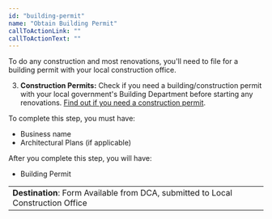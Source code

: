 ```yaml
---
id: "building-permit"
name: "Obtain Building Permit"
callToActionLink: ""
callToActionText: ""
---
```


To do any construction and most renovations, you'll need to file for a building permit with your local construction office.

3. **Construction Permits:** Check if you need a building/construction permit with your local government's Building Department before starting any renovations. [Find out if you need a construction permit](https://business.nj.gov/pages/building-permits-and-inspections).

To complete this step, you must have:
- Business name
- Architectural Plans (if applicable)

After you complete this step, you will have:
- Building Permit

||
|---|
| **Destination**: Form Available from DCA, submitted to Local Construction Office |
